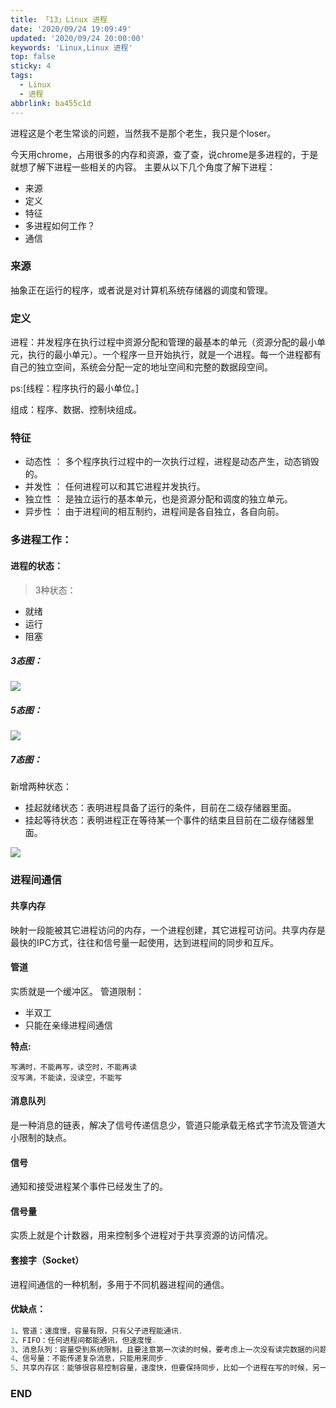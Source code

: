 ```yaml
---
title: 「13」Linux 进程
date: '2020/09/24 19:09:49'
updated: '2020/09/24 20:00:00'
keywords: 'Linux,Linux 进程'
top: false
sticky: 4
tags:
  - Linux
  - 进程
abbrlink: ba455c1d
---
```


进程这是个老生常谈的问题，当然我不是那个老生，我只是个loser。

今天用chrome，占用很多的内存和资源，查了查，说chrome是多进程的，于是就想了解下进程一些相关的内容。
主要从以下几个角度了解下进程：
* 来源
* 定义
* 特征
* 多进程如何工作？
* 通信

<!--more-->

### 来源

抽象正在运行的程序，或者说是对计算机系统存储器的调度和管理。

### 定义

进程：并发程序在执行过程中资源分配和管理的最基本的单元（资源分配的最小单元，执行的最小单元）。一个程序一旦开始执行，就是一个进程。每一个进程都有自己的独立空间，系统会分配一定的地址空间和完整的数据段空间。

ps:[线程：程序执行的最小单位。]

组成：程序、数据、控制块组成。

### 特征

* 动态性 ： 多个程序执行过程中的一次执行过程，进程是动态产生，动态销毁的。
* 并发性 ： 任何进程可以和其它进程并发执行。
* 独立性 ： 是独立运行的基本单元，也是资源分配和调度的独立单元。
* 异步性 ： 由于进程间的相互制约，进程间是各自独立，各自向前。

### 多进程工作：

#### 进程的状态：
>3种状态：
* 就绪
* 运行
* 阻塞

##### 3态图：

![](https://crab-1251738482.cos.ap-guangzhou.myqcloud.com/linux_process_3.1.png)

##### 5态图：

![](https://crab-1251738482.cos.ap-guangzhou.myqcloud.com/linux_p3.png)

##### 7态图：

新增两种状态：
* 挂起就绪状态：表明进程具备了运行的条件，目前在二级存储器里面。
* 挂起等待状态：表明进程正在等待某一个事件的结束且目前在二级存储器里面。


![](https://crab-1251738482.cos.ap-guangzhou.myqcloud.com/linux_process_7.png)

### 进程间通信

#### 共享内存

映射一段能被其它进程访问的内存，一个进程创建，其它进程可访问。共享内存是最快的IPC方式，往往和信号量一起使用，达到进程间的同步和互斥。

#### 管道

实质就是一个缓冲区。
管道限制：

* 半双工
* 只能在亲缘进程间通信

**特点:**
```
写满时，不能再写，读空时，不能再读
没写满，不能读，没读空，不能写
```

#### 消息队列

是一种消息的链表，解决了信号传递信息少，管道只能承载无格式字节流及管道大小限制的缺点。

#### 信号

通知和接受进程某个事件已经发生了的。

#### 信号量

实质上就是个计数器，用来控制多个进程对于共享资源的访问情况。

#### 套接字（Socket）

进程间通信的一种机制，多用于不同机器进程间的通信。

#### 优缺点：

```go
1、管道：速度慢，容量有限，只有父子进程能通讯.
2、FIFO：任何进程间都能通讯，但速度慢.
3、消息队列：容量受到系统限制，且要注意第一次读的时候，要考虑上一次没有读完数据的问题.
4、信号量：不能传递复杂消息，只能用来同步.
5、共享内存区：能够很容易控制容量，速度快，但要保持同步，比如一个进程在写的时候，另一个进程要注意读写的问题，相当于线程中的线程安全，当然，共享内存区同样可以用作线程间通讯，不过没这个必要，线程间本来就已经共享了同一进程内的一块内存.
```

### END